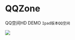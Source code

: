 # QQZone
QQ空间HD DEMO
```Ipad版本QQ空间```

![](https://github.com/lijs11/QQZone/blob/master/QQZone/Other/secondarytile.png?raw=true)
